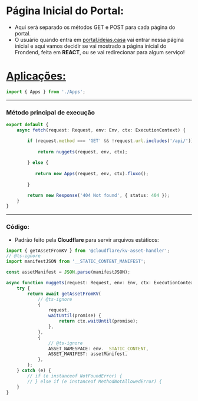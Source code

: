 # Página Inicial do Portal:

- Aqui será separado os métodos GET e POST para cada página do portal.
- O usuário quando entra em [portal.ideias.casa](https://portal.ideias.casa) vai entrar nessa página inicial e aqui vamos decidir se vai mostrado a página inicial do Frondend, feita em **REACT**, ou se vai redirecionar para algum serviço!

# [Aplicações:](Apps.md)

```typescript
import { Apps } from './Apps';

```

---

### Método principal de execução

```typescript
export default {
    async fetch(request: Request, env: Env, ctx: ExecutionContext) {

        if (request.method === 'GET' && !request.url.includes('/api/')) {
            
            return nuggets(request, env, ctx);
       
        } else {
            
           return new Apps(request, env, ctx).fluxo();
        
        }

        return new Response('404 Not found', { status: 404 });
    }
}
```


---
### Código:
- Padrão feito pela **Cloudflare** para servir arquivos estáticos:

```typescript
import { getAssetFromKV } from '@cloudflare/kv-asset-handler';
// @ts-ignore
import manifestJSON from '__STATIC_CONTENT_MANIFEST';

const assetManifest = JSON.parse(manifestJSON);

async function nuggets(request: Request, env: Env, ctx: ExecutionContext) {
    try {
        return await getAssetFromKV(
            // @ts-ignore
            {
                request,
                waitUntil(promise) {
                    return ctx.waitUntil(promise);
                },
            },
            {
                // @ts-ignore
                ASSET_NAMESPACE: env.__STATIC_CONTENT,
                ASSET_MANIFEST: assetManifest,
            },
        );
    } catch (e) {
        // if (e instanceof NotFoundError) {
        // } else if (e instanceof MethodNotAllowedError) {
    }
}

```

